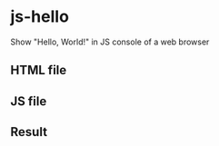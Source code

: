 # js-hello
Show "Hello, World!" in JS console of a web browser

## HTML file


## JS file


## Result

